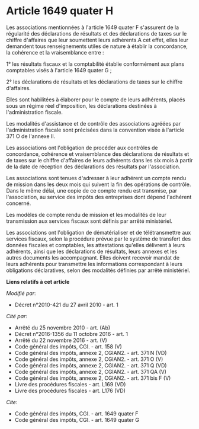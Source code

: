 # Article 1649 quater H

Les associations mentionnées à l'article 1649 quater F s'assurent de la régularité des déclarations de résultats et des
déclarations de taxes sur le chiffre d'affaires que leur soumettent leurs adhérents.A cet effet, elles leur demandent tous
renseignements utiles de nature à établir la concordance, la cohérence et la vraisemblance entre :

1° les résultats fiscaux et la comptabilité établie conformément aux plans comptables visés à l'article 1649 quater G ;

2° les déclarations de résultats et les déclarations de taxes sur le chiffre d'affaires. 

Elles sont habilitées à élaborer pour le compte de leurs adhérents, placés sous un régime réel d'imposition, les déclarations
destinées à l'administration fiscale. 

Les modalités d'assistance et de contrôle des associations agréées par l'administration fiscale sont précisées dans la
convention visée à l'article 371 O de l'annexe II. 

Les associations ont l'obligation de procéder aux contrôles de concordance, cohérence et vraisemblance des déclarations de
résultats et de taxes sur le chiffre d'affaires de leurs adhérents dans les six mois à partir de la date de réception des
déclarations des résultats par l'association. 

Les associations sont tenues d'adresser à leur adhérent un compte rendu de mission dans les deux mois qui suivent la fin des
opérations de contrôle. Dans le même délai, une copie de ce compte rendu est transmise, par l'association, au service des
impôts des entreprises dont dépend l'adhérent concerné. 

Les modèles de compte rendu de mission et les modalités de leur transmission aux services fiscaux sont définis par arrêté
ministériel. 

Les associations ont l'obligation de dématérialiser et de télétransmettre aux services fiscaux, selon la procédure prévue par
le système de transfert des données fiscales et comptables, les attestations qu'elles délivrent à leurs adhérents, ainsi que
les déclarations de résultats, leurs annexes et les autres documents les accompagnant. Elles doivent recevoir mandat de leurs
adhérents pour transmettre les informations correspondant à leurs obligations déclaratives, selon des modalités définies par
arrêté ministériel.

**Liens relatifs à cet article**

_Modifié par_:

  - Décret n°2010-421  du 27 avril 2010 - art. 1

_Cité par_:

  - Arrêté du 25 novembre 2010 - art. (Ab)
  - Décret n°2016-1356 du 11 octobre 2016 - art. 1
  - Arrêté du 22 novembre 2016 - art. (V)
  - Code général des impôts, CGI. - art. 158 (V)
  - Code général des impôts, annexe 2, CGIAN2. - art. 371 N (VD)
  - Code général des impôts, annexe 2, CGIAN2. - art. 371 O (V)
  - Code général des impôts, annexe 2, CGIAN2. - art. 371 Q (VD)
  - Code général des impôts, annexe 2, CGIAN2. - art. 371 QA (V)
  - Code général des impôts, annexe 2, CGIAN2. - art. 371 bis F (V)
  - Livre des procédures fiscales - art. L169 (VD)
  - Livre des procédures fiscales - art. L176 (VD)

_Cite_:

  - Code général des impôts, CGI. - art. 1649 quater F
  - Code général des impôts, CGI. - art. 1649 quater G
